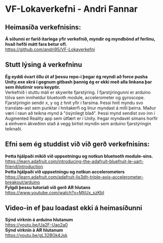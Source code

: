 # VF-Lokaverkefni - Andri Fannar

## Heimasíða verkefnisins:  
**Á síðunni er farið ítarlega yfir verkefnið, myndir og myndbönd af ferlinu, hvað hefði mátt fara betur ofl.**  
https://github.com/andri95/VF-Lokaverkefni  

## Stutt lýsing á verkefninu  
**Ég eyddi óvart öllu út af þessu repo-i þegar ég reyndi að force pusha Unity.exe skrá í gegnum gitbash þannig ég er ekki með 
alla linkana þar sem íhlutirnir voru keyptir.**  
Verkefnið í stuttu máli er skywrite fjarstýring. Í fjarstýringunni er arduino tölva sem inniheldur bluetooth module, accelerometer og gyroscope. 
Fjarstýringin sendir x, y og z hnit yfir í farsíma. Þessi hnit myndu svo translate-ast sem punktar í hnitakerfi og línur myndast á milli þeirra. Maður væri í raun að teikna mynd á "ósýnilegt blað". 
Þessi mynd sendist svo inn í Augmented Reality app sem útfært er í Unity. Þegar myndavél símans horfir á einhvern ákveðinn stað á vegg birtist myndin sem arduino fjarstýringin teiknaði.  

## Efni sem ég studdist við við gerð verkefnisins:  
**Þetta hjálpaði mikið við uppsetningu og notkun bluetooth module-sins.**  
https://learn.adafruit.com/introducing-the-adafruit-bluefruit-le-uart-friend/introduction  
**Þetta hjálpaði við uppsetningu og notkun accelerometers**  
https://learn.adafruit.com/adafruit-lis3dh-triple-axis-accelerometer-breakout/arduino  
**Fylgdi þessu tutoriali við gerð AR hlutans**  
https://www.youtube.com/watch?v=MtiUx_szKbI  

## Video-in ef þau loadast ekki á heimasíðunni  
**Sýnd virknin á arduino hlutanum**  
https://youtu.be/Ua2F-Uao2a0  
**Sýnd virknin á AR hlutanum**  
https://youtu.be/gL32BGk4Jsk  

